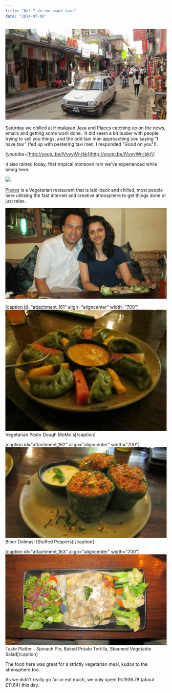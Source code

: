 ```yaml
---
title: "No! I do not want taxi"
date: "2014-07-06"
---
```


![](images/Kathmandu-Taxi-1024x575.jpg)

Saturday we chilled at [Himalayan Java](http://www.tripadvisor.co.uk/Restaurant_Review-g293890-d1846797-Reviews-Himalayan_Java_Coffee-Kathmandu_Kathmandu_Valley_Bagmati_Zone_Central_Region.html "Himalayan Java on TripAdvisor") and [Places](http://www.tripadvisor.co.uk/Restaurant_Review-g293890-d4283853-Reviews-Places_Restaurant_Bar-Kathmandu_Kathmandu_Valley_Bagmati_Zone_Central_Region.html "Places on Trip Advisor") catching up on the news, emails and getting some work done.  It did seem a bit busier with people trying to sell you things, and the odd taxi man approaching you saying "I have taxi" (fed up with pestering taxi men, I responded "Good on you"!).

\[youtube=[http://youtu.be/iVyyvWr-jbk](http://youtu.be/iVyyvWr-jbk)\]

It also rained today, first tropical monsoon rain we've experienced while being here.

![](images/it-rained.gif)

[Places](http://www.tripadvisor.co.uk/Restaurant_Review-g293890-d4283853-Reviews-Places_Restaurant_Bar-Kathmandu_Kathmandu_Valley_Bagmati_Zone_Central_Region.html "Places on Trip Advisor") is a Vegetarian restaurant that is laid-back and chilled, most people here utilising the fast internet and creative atmosphere to get things done or just relax.

![IMG_1982](images/IMG_1982-1024x575.jpg)

\[caption id="attachment\_161" align="aligncenter" width="700"\]![](images/Pesto-MoMos-1024x768.jpg) Vegetarian Pesto Dough MoMo's\[/caption\]

\[caption id="attachment\_162" align="aligncenter" width="700"\]![](images/Biber-Dolmasi-1024x575.jpg) Biber Dolmasi (Stuffed Peppers)\[/caption\]

\[caption id="attachment\_163" align="aligncenter" width="700"\]![](images/Taste-Platter-1024x575.jpg) Taste Platter - Spinach Pie, Baked Potato Tortilla, Steamed Vegetable Salad\[/caption\]

The food here was great for a strictly vegetarian meal, kudos to the atmosphere too.

As we didn't really go far or eat much, we only spent ₨1936.78 (about £11.64) this day.
